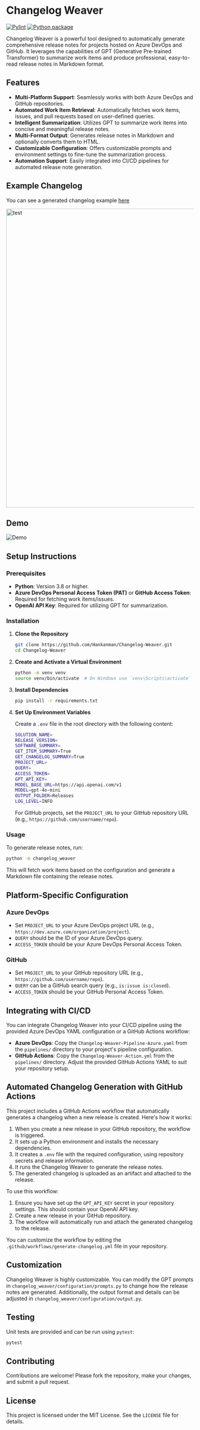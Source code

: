 # Changelog Weaver

[![Pylint](https://github.com/hankanman/Changelog-Weaver/actions/workflows/pylint.yml/badge.svg)](https://github.com/hankanman/Changelog-Weaver/actions/workflows/pylint.yml)
[![Python package](https://github.com/Hankanman/Changelog-Weaver/actions/workflows/python-package.yml/badge.svg)](https://github.com/Hankanman/Changelog-Weaver/actions/workflows/python-package.yml)

Changelog Weaver is a powerful tool designed to automatically generate comprehensive release notes for projects hosted on Azure DevOps and GitHub. It leverages the capabilities of GPT (Generative Pre-trained Transformer) to summarize work items and produce professional, easy-to-read release notes in Markdown format.

## Features

- **Multi-Platform Support**: Seamlessly works with both Azure DevOps and GitHub repositories.
- **Automated Work Item Retrieval**: Automatically fetches work items, issues, and pull requests based on user-defined queries.
- **Intelligent Summarization**: Utilizes GPT to summarize work items into concise and meaningful release notes.
- **Multi-Format Output**: Generates release notes in Markdown and optionally converts them to HTML.
- **Customizable Configuration**: Offers customizable prompts and environment settings to fine-tune the summarization process.
- **Automation Support**: Easily integrated into CI/CD pipelines for automated release note generation.

## Example Changelog

You can see a generated changelog example [here](/assets/Changelog_Example.md)

<img src="/assets/Example_Output.png" alt="test" height="800px">

## Demo

![Demo](/assets/demo.gif)

## Setup Instructions

### Prerequisites

- **Python**: Version 3.8 or higher.
- **Azure DevOps Personal Access Token (PAT)** or **GitHub Access Token**: Required for fetching work items/issues.
- **OpenAI API Key**: Required for utilizing GPT for summarization.

### Installation

1. **Clone the Repository**

   ```bash
   git clone https://github.com/Hankanman/Changelog-Weaver.git
   cd Changelog-Weaver
   ```

2. **Create and Activate a Virtual Environment**

   ```bash
   python -m venv venv
   source venv/bin/activate  # On Windows use `venv\Scripts\activate`
   ```

3. **Install Dependencies**

   ```bash
   pip install -r requirements.txt
   ```

4. **Set Up Environment Variables**

   Create a `.env` file in the root directory with the following content:

   ```bash
   SOLUTION_NAME=
   RELEASE_VERSION=
   SOFTWARE_SUMMARY=
   GET_ITEM_SUMMARY=True
   GET_CHANGELOG_SUMMARY=True
   PROJECT_URL=
   QUERY=
   ACCESS_TOKEN=
   GPT_API_KEY=
   MODEL_BASE_URL=https://api.openai.com/v1
   MODEL=gpt-4o-mini
   OUTPUT_FOLDER=Releases
   LOG_LEVEL=INFO
   ```

   For GitHub projects, set the `PROJECT_URL` to your GitHub repository URL (e.g., `https://github.com/username/repo`).

### Usage

To generate release notes, run:

```bash
python -m changelog_weaver
```

This will fetch work items based on the configuration and generate a Markdown file containing the release notes.

## Platform-Specific Configuration

### Azure DevOps

- Set `PROJECT_URL` to your Azure DevOps project URL (e.g., `https://dev.azure.com/organization/project`).
- `QUERY` should be the ID of your Azure DevOps query.
- `ACCESS_TOKEN` should be your Azure DevOps Personal Access Token.

### GitHub

- Set `PROJECT_URL` to your GitHub repository URL (e.g., `https://github.com/username/repo`).
- `QUERY` can be a GitHub search query (e.g., `is:issue is:closed`).
- `ACCESS_TOKEN` should be your GitHub Personal Access Token.

## Integrating with CI/CD

You can integrate Changelog Weaver into your CI/CD pipeline using the provided Azure DevOps YAML configuration or a GitHub Actions workflow:

- **Azure DevOps**: Copy the `Changelog-Weaver-Pipeline-Azure.yaml` from the `pipelines/` directory to your project's pipeline configuration.
- **GitHub Actions**: Copy the `Changelog-Weaver-Action.yml` from the `pipelines/` directory. Adjust the provided GitHub Actions YAML to suit your repository setup.

## Automated Changelog Generation with GitHub Actions

This project includes a GitHub Actions workflow that automatically generates a changelog when a new release is created. Here's how it works:

1. When you create a new release in your GitHub repository, the workflow is triggered.
2. It sets up a Python environment and installs the necessary dependencies.
3. It creates a `.env` file with the required configuration, using repository secrets and release information.
4. It runs the Changelog Weaver to generate the release notes.
5. The generated changelog is uploaded as an artifact and attached to the release.

To use this workflow:

1. Ensure you have set up the `GPT_API_KEY` secret in your repository settings. This should contain your OpenAI API key.
2. Create a new release in your GitHub repository.
3. The workflow will automatically run and attach the generated changelog to the release.

You can customize the workflow by editing the `.github/workflows/generate-changelog.yml` file in your repository.

## Customization

Changelog Weaver is highly customizable. You can modify the GPT prompts in `changelog_weaver/configuration/prompts.py` to change how the release notes are generated. Additionally, the output format and details can be adjusted in `changelog_weaver/configuration/output.py`.

## Testing

Unit tests are provided and can be run using `pytest`:

```bash
pytest
```

## Contributing

Contributions are welcome! Please fork the repository, make your changes, and submit a pull request.

## License

This project is licensed under the MIT License. See the `LICENSE` file for details.
